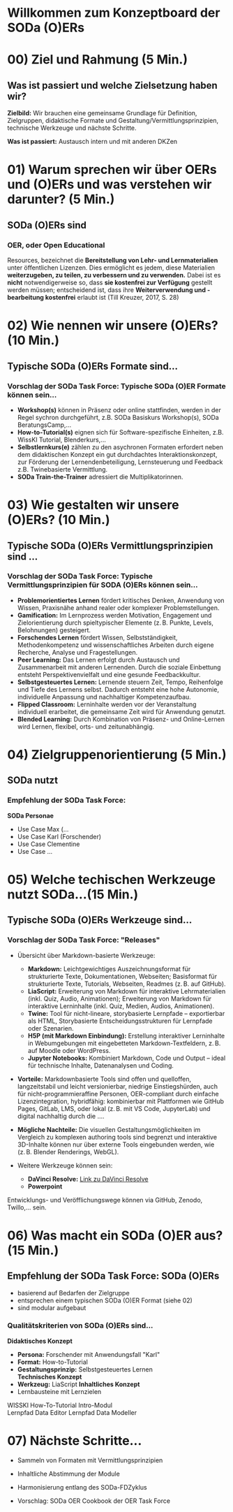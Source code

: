 <!--

author: Canan Hastik
co-authors: SODa TaskForce OER = Udo Andraschke, Anna Gnyp, Canan Hastik, Katharina Leyrer, Gudrun Schwenk, Mathias Zinnen
email:    
version:  v1
language: DE

icon:     https://raw.githubusercontent.com/chastik/Beratung_Dateityp_Bild/refs/heads/main/SODa-Logo_full.svg

link:     https://github.com/chastik/Spielplatz/blob/main/soda.css

comment:  Konzeptboard SODA (O)ERs

-->

Willkommen zum Konzeptboard der SODa (O)ERs 
==============================================
# 00) Ziel und Rahmung (5 Min.)
## Was ist passiert und welche Zielsetzung haben wir?

**Zielbild:** Wir brauchen eine gemeinsame Grundlage für Definition, Zielgruppen, didaktische Formate und Gestaltung/Vermittlungsprinzipien, technische Werkzeuge und nächste Schritte.

**Was ist passiert:** Austausch intern und mit anderen DKZen

# 01) Warum sprechen wir über OERs und (O)ERs und was verstehen wir darunter? (5 Min.)
## SODa (O)ERs sind
### OER, oder Open Educational
Resources, bezeichnet die **Bereitstellung von Lehr- und Lernmaterialien** unter öffentlichen Lizenzen.
Dies ermöglicht es jedem, diese Materialien **weiterzugeben, zu teilen, zu verbessern und zu verwenden.** Dabei ist es **nicht** notwendigerweise so, dass **sie kostenfrei zur Verfügung** gestellt werden müssen; entscheidend ist, dass ihre **Weiterverwendung und -bearbeitung kostenfrei** erlaubt ist
(Till Kreuzer, 2017, S. 28)

# 02) Wie nennen wir unsere (O)ERs? (10 Min.)
## Typische SODa (O)ERs Formate sind...
### Vorschlag der SODa Task Force: Typische SODa (O)ER Formate können sein...
- **Workshop(s)** können in Präsenz oder online stattfinden, werden in der Regel sychron durchgeführt, z.B. SODa Basiskurs Workshop(s), SODa BeratungsCamp,...
- **How-to-Tutorial(s)** eignen sich für Software-spezifische Einheiten, z.B. WissKI Tutorial, Blenderkurs,...
- **Selbstlernkurs(e)** zählen zu den asychronen Formaten erfordert neben dem didaktischen Konzept ein gut durchdachtes Interaktionskonzept, zur Förderung der Lernendenbeteiligung, Lernsteuerung und Feedback z.B. Twinebasierte Vermittlung.
- **SODa Train-the-Trainer** adressiert die Multiplikatorinnen.

# 03) Wie gestalten wir unsere (O)ERs? (10 Min.)
## Typische SODa (O)ERs Vermittlungsprinzipien sind ...
### Vorschlag der SODa Task Force: Typische Vermittlungsprinzipien für SODA (O)ERs können sein...
- **Problemorientiertes Lernen** fördert kritisches Denken, Anwendung von Wissen, Praxisnähe anhand realer oder komplexer Problemstellungen.
- **Gamification:** Im Lernprozess	werden Motivation, Engagement und Zielorientierung durch spieltypischer Elemente (z. B. Punkte, Levels, Belohnungen) gesteigert.
- **Forschendes Lernen** fördert Wissen, Selbstständigkeit, Methodenkompetenz und wissenschaftliches Arbeiten durch eigene Recherche, Analyse und Fragestellungen.
- **Peer Learning:** Das Lernen erfolgt durch Austausch und Zusammenarbeit mit anderen Lernenden. Durch die soziale Einbettung entsteht Perspektivenvielfalt und eine gesunde Feedbackkultur.
- **Selbstgesteuertes Lernen:** Lernende steuern Zeit, Tempo, Reihenfolge und Tiefe des Lernens selbst. Dadurch entsteht eine hohe Autonomie, individuelle Anpassung und nachhaltiger Kompetenzaufbau.
- **Flipped Classroom:** Lerninhalte werden vor der Veranstaltung individuell erarbeitet, die gemeinsame Zeit wird für Anwendung genutzt.
- **Blended Learning:** Durch Kombination von Präsenz- und Online-Lernen wird Lernen, flexibel, orts- und zeitunabhängig.

# 04) Zielgruppenorientierung (5 Min.)
## SODa nutzt
### Empfehlung der SODa Task Force: 

**SODa Personae**

- Use Case Max (...
- Use Case Karl (Forschender)
- Use Case Clementine
- Use Case ...

# 05) Welche techischen Werkzeuge nutzt SODa...(15 Min.)
## Typische SODa (O)ERs Werkzeuge sind...
### Vorschlag der SODa Task Force: "Releases" 

- Übersicht über Markdown-basierte Werkzeuge:
  - **Markdown:** Leichtgewichtiges Auszeichnungsformat für strukturierte Texte, Dokumentationen, Webseiten; Basisformat für strukturierte Texte, Tutorials, Webseiten, Readmes (z. B. auf GitHub).
  - **LiaScript:** Erweiterung von Markdown für interaktive Lehrmaterialien (inkl. Quiz, Audio, Animationen); Erweiterung von Markdown für interaktive Lerninhalte (inkl. Quiz, Medien, Audios, Animationen).
  - **Twine:** Tool für nicht-lineare, storybasierte Lernpfade – exportierbar als HTML, Storybasierte Entscheidungsstrukturen für Lernpfade oder Szenarien.
  - **H5P (mit Markdown Einbindung):** Erstellung interaktiver Lerninhalte in Webumgebungen mit eingebetteten Markdown-Textfeldern, z. B. auf Moodle oder WordPress.
  - **Jupyter Notebooks:** Kombiniert Markdown, Code und Output – ideal für technische Inhalte, Datenanalysen und Coding.
    
- **Vorteile:** Markdownbasierte Tools sind offen und quelloffen, langzeitstabil und leicht versionierbar, niedrige Einstiegshürden, auch für nicht-programmieraffine Personen, OER-compliant durch einfache Lizenzintegration, hybridfähig: kombinierbar mit Plattformen wie GitHub Pages, GitLab, LMS, oder lokal (z. B. mit VS Code, JupyterLab) und digital nachhaltig durch die ....
- **Mögliche Nachteile:** Die visuellen Gestaltungsmöglichkeiten im Vergleich zu komplexen authoring tools sind begrenzt und interaktive 3D-Inhalte können nur über externe Tools eingebunden werden, wie (z. B. Blender Renderings, WebGL).

- Weitere Werkzeuge können sein:
  - **DaVinci Resolve:** [Link zu DaVinci Resolve](https://www.blackmagicdesign.com/de/products/davinciresolve)
  - **Powerpoint**

 Entwicklungs- und Veröfflichungswege können via GitHub, Zenodo, Twillo,... sein.

# 06) Was macht ein SODa (O)ER aus? (15 Min.)
## Empfehlung der SODa Task Force: SODa (O)ERs
- basierend auf Bedarfen der Zielgruppe
- entsprechen einem typischen SODa (O)ER Format (siehe 02)
- sind modular aufgebaut
### Qualitätskriterien von SODa (O)ERs sind...
 
**Didaktisches Konzept**                                                               
- **Persona:** Forschender mit Anwendungsfall "Karl"                                    
- **Format:** How-to-Tutorial                                                           
- **Gestaltungsprinzip:** Selbstgesteuertes Lernen                                      
**Technisches Konzept**
- **Werkzeug:** LiaScript
**Inhaltliches Konzept**
- Lernbausteine mit Lernzielen

WISSKI How-To-Tutorial
Intro-Modul  
Lernpfad Data Editor
Lernpfad Data Modeller

# 07) Nächste Schritte...
- Sammeln von Formaten mit Vermittlungsprinzipien
- Inhaltliche Abstimmung der Module
- Harmonisierung entlang des SODa-FDZyklus

- Vorschlag: SODa OER Cookbook der OER Task Force








    
    
    
 


































































